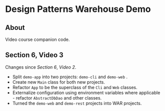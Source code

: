 # Design Patterns Warehouse Demo

## About

Video course companion code.

## Section 6, Video 3

Changes since _Section 6_, _Video 2_.

* Split `demo-app` into two projects: `demo-cli` and `demo-web` .
* Create new `Main` class for both new projects.
* Refactor `App` to be the superclass of the `Cli` and `Web` classes.
* Externalize configuration using environment variables where applicable - refactor `AbstractDbDao` and other classes.
* Turned the `demo-web` and `demo-rest` projects into WAR projects.
